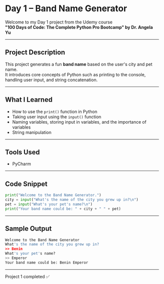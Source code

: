 # Day 1 – Band Name Generator

Welcome to my Day 1 project from the Udemy course  
**"100 Days of Code: The Complete Python Pro Bootcamp" by Dr. Angela Yu**

----

## Project Description
This project generates a fun **band name** based on the user's city and pet name.  
It introduces core concepts of Python such as printing to the console, handling user input, and string concatenation.

----

## What I Learned
- How to use the `print()` function in Python
- Taking user input using the `input()` function
- Naming variables, storing input in variables, and the importance of variables
- String manipulation

----

## Tools Used
- PyCharm

----

## Code Snippet

```python
print("Welcome to the Band Name Generator.")
city = input("What's the name of the city you grew up in?\n")
pet = input("What's your pet's name?\n")
print("Your band name could be: " + city + " " + pet)
````

----
## Sample Output
````python
Welcome to the Band Name Generator
What's the name of the city you grew up in?
>> Benin
What's your pet's name?
>> Emperor
Your band name could be: Benin Emperor
````

----

Project 1 completed ✅  
